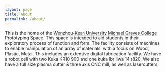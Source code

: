 ```yaml
---
layout: page
title: About
permalink: /about/
---
```


This is the home of the [Wenzhou-Kean University](wku.edu.cn) [Michael Graves College](http://design.wku.edu.cn/) Prototyping Space. This space is intended to aid students in their exploratory process of function and form. The facility consists of machines to enable manipulation of an array of materials, with a focus on Wood, Plastic, Metal. This includes an extensive digital fabrication facility. We have a robot cell with two Kuka KR10 900 and one kuka lbr iiwa 14 r820. We also have a full size plasma cutter & three axis CNC mill, as well as lasercutters.

